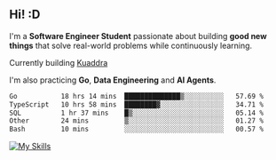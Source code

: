 ## Hi! :D

I'm a **Software Engineer Student** passionate about building **good new things** that solve real-world problems while continuously learning.

Currently building [Kuaddra](https://kuaddra.com)

I'm also practicing **Go**, **Data Engineering** and **AI Agents**.

<!--START_SECTION:waka-->

```txt
Go           18 hrs 14 mins  ██████████████▒░░░░░░░░░░   57.69 %
TypeScript   10 hrs 58 mins  ████████▓░░░░░░░░░░░░░░░░   34.71 %
SQL          1 hr 37 mins    █▒░░░░░░░░░░░░░░░░░░░░░░░   05.14 %
Other        24 mins         ▒░░░░░░░░░░░░░░░░░░░░░░░░   01.27 %
Bash         10 mins         ░░░░░░░░░░░░░░░░░░░░░░░░░   00.57 %
```

<!--END_SECTION:waka-->
[![My Skills](https://skillicons.dev/icons?i=py,go,java,aws,js,docker,linux)](https://skillicons.dev)
